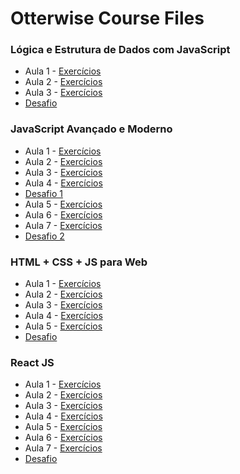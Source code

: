 # Otterwise Course Files

### Lógica e Estrutura de Dados com JavaScript
- Aula 1 - [Exercícios](https://github.com/PauloHFS/otterwise-course-files/blob/main/L%C3%B3gica%20e%20Estrutura%20de%20Dados%20com%20JavaScript/ex_aula_01.js)
- Aula 2 - [Exercícios](https://github.com/PauloHFS/otterwise-course-files/blob/main/L%C3%B3gica%20e%20Estrutura%20de%20Dados%20com%20JavaScript/ex_aula_02.js)
- Aula 3 - [Exercícios](https://github.com/PauloHFS/otterwise-course-files/blob/main/L%C3%B3gica%20e%20Estrutura%20de%20Dados%20com%20JavaScript/ex_aula_03.js)
- [Desafio](https://github.com/PauloHFS/otterwise-course-files/blob/main/L%C3%B3gica%20e%20Estrutura%20de%20Dados%20com%20JavaScript/desafio.js)

### JavaScript Avançado e Moderno
- Aula 1 - [Exercícios](https://github.com/PauloHFS/otterwise-course-files/blob/main/JavaScrip%20Avan%C3%A7ado%20e%20Moderno/ex_aula_01.js)
- Aula 2 - [Exercícios](https://github.com/PauloHFS/otterwise-course-files/blob/main/JavaScrip%20Avan%C3%A7ado%20e%20Moderno/ex_aula_02.js)
- Aula 3 - [Exercícios](https://github.com/PauloHFS/otterwise-course-files/blob/main/JavaScrip%20Avan%C3%A7ado%20e%20Moderno/ex_aula_03.js)
- Aula 4 - [Exercícios](https://github.com/PauloHFS/otterwise-course-files/blob/main/JavaScrip%20Avan%C3%A7ado%20e%20Moderno/ex_aula_04.js)
- [Desafio 1](https://github.com/PauloHFS/otterwise-course-files/blob/main/JavaScrip%20Avan%C3%A7ado%20e%20Moderno/desafio1.js)
- Aula 5 - [Exercícios](https://github.com/PauloHFS/otterwise-course-files/blob/main/JavaScrip%20Avan%C3%A7ado%20e%20Moderno/ex_aula_05.js)
- Aula 6 - [Exercícios](https://github.com/PauloHFS/otterwise-course-files/blob/main/JavaScrip%20Avan%C3%A7ado%20e%20Moderno/ex_aula_06.js)
- Aula 7 - [Exercícios](https://github.com/PauloHFS/otterwise-course-files/tree/main/JavaScrip%20Avan%C3%A7ado%20e%20Moderno/ex_aula_07)
- [Desafio 2](https://github.com/PauloHFS/otterwise-course-files/tree/main/JavaScrip%20Avan%C3%A7ado%20e%20Moderno/desafio2)

### HTML + CSS + JS para Web
- Aula 1 - [Exercícios](https://github.com/PauloHFS/otterwise-course-files/blob/main/HTML%20%2B%20CSS%20%2B%20JS%20para%20Web/ex_aula_01.html)
- Aula 2 - [Exercícios](https://github.com/PauloHFS/otterwise-course-files/tree/main/HTML%20%2B%20CSS%20%2B%20JS%20para%20Web/ex_aula_02)
- Aula 3 - [Exercícios](https://github.com/PauloHFS/otterwise-course-files/tree/main/HTML%20%2B%20CSS%20%2B%20JS%20para%20Web/ex_aula_03)
- Aula 4 - [Exercícios](https://github.com/PauloHFS/otterwise-course-files/tree/main/HTML%20%2B%20CSS%20%2B%20JS%20para%20Web/ex_aula_04)
- Aula 5 - [Exercícios](https://github.com/PauloHFS/otterwise-course-files/tree/main/HTML%20%2B%20CSS%20%2B%20JS%20para%20Web/ex_aula_05)
- [Desafio](https://github.com/PauloHFS/otterwise-course-files/tree/main/HTML%20%2B%20CSS%20%2B%20JS%20para%20Web/desafio)

### React JS
- Aula 1 - [Exercícios](https://github.com/PauloHFS/otterwise-course-files/tree/main/Material%20Gravado/React%20JS/projeto-aula01)
- Aula 2 - [Exercícios](https://github.com/PauloHFS/otterwise-course-files/tree/main/Material%20Gravado/React%20JS/projeto-aula02)
- Aula 3 - [Exercícios](https://github.com/PauloHFS/otterwise-course-files/tree/main/Material%20Gravado/React%20JS/projeto-aula03)
- Aula 4 - [Exercícios](https://github.com/PauloHFS/otterwise-course-files/tree/main/Material%20Gravado/React%20JS/projeto-aula04)
- Aula 5 - [Exercícios](https://github.com/PauloHFS/otterwise-course-files/tree/main/Material%20Gravado/React%20JS/projeto-aula05)
- Aula 6 - [Exercícios](https://github.com/PauloHFS/otterwise-course-files/tree/main/Material%20Gravado/React%20JS/projeto-aula06)
- Aula 7 - [Exercícios](https://github.com/PauloHFS/otterwise-course-files/tree/main/Material%20Gravado/React%20JS/projeto-aula07)
- [Desafio](https://github.com/PauloHFS/to-do)

